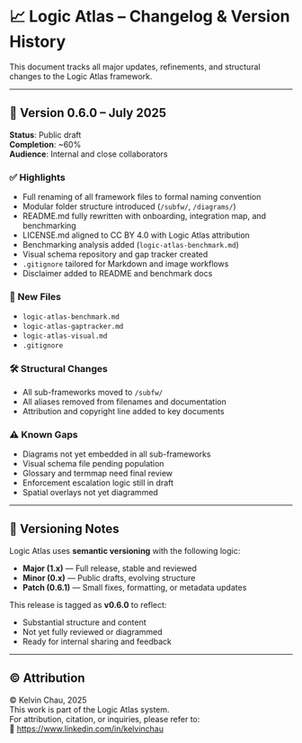 # 📈 Logic Atlas – Changelog & Version History

This document tracks all major updates, refinements, and structural changes to the Logic Atlas framework.

---

## 🔖 Version 0.6.0 – July 2025

**Status**: Public draft  
**Completion**: ~60%  
**Audience**: Internal and close collaborators

### ✅ Highlights
- Full renaming of all framework files to formal naming convention
- Modular folder structure introduced (`/subfw/`, `/diagrams/`)
- README.md fully rewritten with onboarding, integration map, and benchmarking
- LICENSE.md aligned to CC BY 4.0 with Logic Atlas attribution
- Benchmarking analysis added (`logic-atlas-benchmark.md`)
- Visual schema repository and gap tracker created
- `.gitignore` tailored for Markdown and image workflows
- Disclaimer added to README and benchmark docs

### 📁 New Files
- `logic-atlas-benchmark.md`
- `logic-atlas-gaptracker.md`
- `logic-atlas-visual.md`
- `.gitignore`

### 🛠️ Structural Changes
- All sub-frameworks moved to `/subfw/`
- All aliases removed from filenames and documentation
- Attribution and copyright line added to key documents

### ⚠️ Known Gaps
- Diagrams not yet embedded in all sub-frameworks
- Visual schema file pending population
- Glossary and termmap need final review
- Enforcement escalation logic still in draft
- Spatial overlays not yet diagrammed

---

## 📌 Versioning Notes

Logic Atlas uses **semantic versioning** with the following logic:

- **Major (1.x)** — Full release, stable and reviewed
- **Minor (0.x)** — Public drafts, evolving structure
- **Patch (0.6.1)** — Small fixes, formatting, or metadata updates

This release is tagged as **v0.6.0** to reflect:
- Substantial structure and content
- Not yet fully reviewed or diagrammed
- Ready for internal sharing and feedback

---

## © Attribution

© Kelvin Chau, 2025  
This work is part of the Logic Atlas system.  
For attribution, citation, or inquiries, please refer to:  
🔗 https://www.linkedin.com/in/kelvinchau